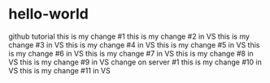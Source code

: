 # hello-world
github tutorial
this is my change #1
this is my change #2 in VS
this is my change #3 in VS
this is my change #4 in VS
this is my change #5 in VS
this is my change #6 in VS
this is my change #7 in VS
this is my change #8 in VS
this is my change #9 in VS
change on server #1
this is my change #10 in VS
this is my change #11 in VS
